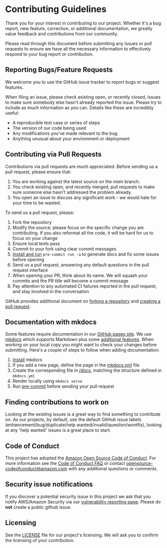 # Contributing Guidelines

Thank you for your interest in contributing to our project. Whether it's a bug report, new feature, correction, or additional
documentation, we greatly value feedback and contributions from our community.

Please read through this document before submitting any issues or pull requests to ensure we have all the necessary
information to effectively respond to your bug report or contribution.


## Reporting Bugs/Feature Requests

We welcome you to use the GitHub issue tracker to report bugs or suggest features.

When filing an issue, please check existing open, or recently closed, issues to make sure somebody else hasn't already
reported the issue. Please try to include as much information as you can. Details like these are incredibly useful:

* A reproducible test case or series of steps
* The version of our code being used
* Any modifications you've made relevant to the bug
* Anything unusual about your environment or deployment


## Contributing via Pull Requests
Contributions via pull requests are much appreciated. Before sending us a pull request, please ensure that:

1. You are working against the latest source on the *main* branch.
2. You check existing open, and recently merged, pull requests to make sure someone else hasn't addressed the problem already.
3. You open an issue to discuss any significant work - we would hate for your time to be wasted.

To send us a pull request, please:

1. Fork the repository
2. Modify the source; please focus on the specific change you are contributing. If you also reformat all the code, it will be hard for us to focus on your change
3. Ensure local tests pass
4. Commit to your fork using clear commit messages
5. [Install and run](https://pre-commit.com/) `pre-commit run -a` to generate docs and fix some issues before opening
6. Send us a pull request, answering any default questions in the pull request interface
7. When opening your PR, think about its name. We will squash your commits and the PR title will become a commit message
8. Pay attention to any automated CI failures reported in the pull request, and stay involved in the conversation

GitHub provides additional document on [forking a repository](https://help.github.com/articles/fork-a-repo/) and
[creating a pull request](https://help.github.com/articles/creating-a-pull-request/).


## Documentation with mkdocs

Some features require documentation in our [GitHub pages site](https://aws-observability.github.io/terraform-aws-observability-accelerator/). We use [mkdocs]([https://www.mkdocs.org/](https://squidfunk.github.io/mkdocs-material/)) which supports Markdown plus some [additional features](https://squidfunk.github.io/mkdocs-material/reference/). When working on your local copy you might want to check your changes before submitting. Here's a couple of steps to follow when adding documentation:

1. [Install](https://squidfunk.github.io/mkdocs-material/getting-started/) mkdocs
2. If you add a new page, define the page in the [mkdocs.yml](https://github.com/aws-observability/terraform-aws-observability-accelerator/blob/main/mkdocs.yml) file
3. Create the corresponding file in [/docs](https://github.com/aws-observability/terraform-aws-observability-accelerator/tree/main/docs), matching the structure defined in `mkdocs.yml`
4. Render locally using `mkdocs serve`
5. Run [pre-commit](https://pre-commit.com/) before sending your pull request

## Finding contributions to work on
Looking at the existing issues is a great way to find something to contribute on. As our projects, by default, use the default GitHub issue labels (enhancement/bug/duplicate/help wanted/invalid/question/wontfix), looking at any 'help wanted' issues is a great place to start.


## Code of Conduct
This project has adopted the [Amazon Open Source Code of Conduct](https://aws.github.io/code-of-conduct).
For more information see the [Code of Conduct FAQ](https://aws.github.io/code-of-conduct-faq) or contact
opensource-codeofconduct@amazon.com with any additional questions or comments.


## Security issue notifications
If you discover a potential security issue in this project we ask that you notify AWS/Amazon Security via our [vulnerability reporting page](http://aws.amazon.com/security/vulnerability-reporting/). Please do **not** create a public github issue.


## Licensing

See the [LICENSE](LICENSE) file for our project's licensing. We will ask you to confirm the licensing of your contribution.
